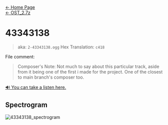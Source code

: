 [← Home Page](../../README.md)  
[← OST_2.7z](../ost_2-7z.md)

# 43343138
> aka: `2-43343138.ogg`
> Hex Translation: `c418`

File comment:
> Composer's Note: Not much to say about this particular track, aside from it being one of the first i made for the project. One of the closest to main branch's composer too.

<a href="./audio/2-43343138.ogg" target="_blank">🔊 You can take a listen here.</a>

## Spectrogram
![43343138_spectrogram](https://user-images.githubusercontent.com/35247077/178098385-469527a8-6a28-4c94-aa76-90b3b381a34a.png)
